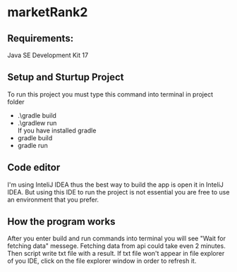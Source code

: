 # marketRank2

## Requirements:
Java SE Development Kit 17

## Setup and Sturtup Project
To run this project you must type this command into terminal in project folder
- .\gradle build
- .\gradlew run  
If you have installed gradle
- gradle build
- gradle run

## Code editor
I'm using InteliJ IDEA thus the best way to build the app is open it in InteliJ IDEA. But using this IDE to run the project is not essential you are free to use an environment that you prefer.

## How the program works
After you enter build and run commands into terminal you will see "Wait for fetching data" messege. Fetching data from api could take even 2 minutes. Then script write txt file with a result. If txt file won't appear in file explorer of you IDE, click on the file explorer window in order to refresh it.
